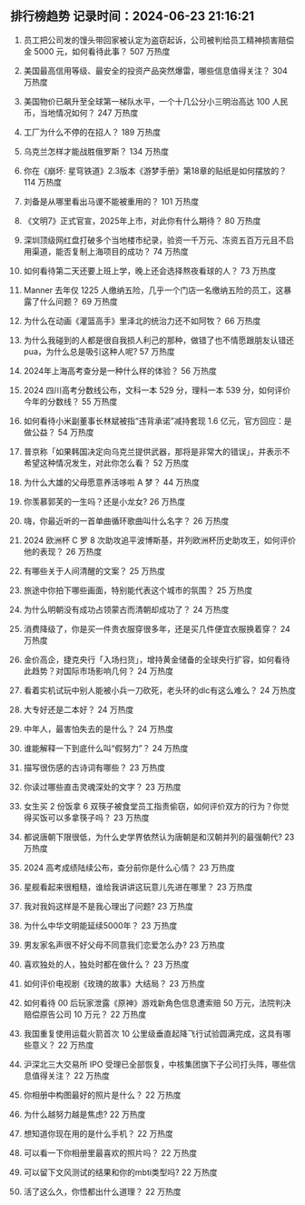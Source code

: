 
## 排行榜趋势 记录时间：2024-06-23 21:16:21
  
  1. 员工把公司发的馒头带回家被认定为盗窃起诉，公司被判给员工精神损害赔偿金 5000 元，如何看待此事？ 507 万热度
    
  2. 美国最高信用等级、最安全的投资产品突然爆雷，哪些信息值得关注？ 304 万热度
    
  3. 美国物价已飙升至全球第一梯队水平，一个十几公分小三明治高达 100 人民币，当地情况如何？ 247 万热度
    
  4. 工厂为什么不停的在招人？ 189 万热度
    
  5. 乌克兰怎样才能战胜俄罗斯？ 134 万热度
    
  6. 你在《崩坏: 星穹铁道》2.3版本《游梦手册》第18章的贴纸是如何摆放的？ 114 万热度
    
  7. 刘备是从哪里看出马谡不能被重用的？ 101 万热度
    
  8. 《文明7》正式官宣，2025年上市，对此你有什么期待？ 80 万热度
    
  9. 深圳顶级网红盘打破多个当地楼市纪录，验资一千万元、冻资五百万元且不启用渠道，能否复制上海项目的成功？ 74 万热度
    
  10. 如何看待第二天还要上班上学，晚上还会选择熬夜看球的人？ 73 万热度
    
  11. Manner 去年仅 1225 人缴纳五险，几乎一个门店一名缴纳五险的员工，这暴露了什么问题？ 69 万热度
    
  12. 为什么在动画《灌篮高手》里泽北的统治力还不如阿牧？ 66 万热度
    
  13. 为什么我碰到的人都是很自我损人利己的那种，做错了也不情愿跟朋友认错还pua，为什么总是吸引这种人呢? 57 万热度
    
  14. 2024年上海高考查分是一种什么样的体验？ 56 万热度
    
  15. 2024 四川高考分数线公布，文科一本 529 分，理科一本 539 分，如何评价今年的分数线？ 55 万热度
    
  16. 如何看待小米副董事长林斌被指“违背承诺”减持套现 1.6 亿元，官方回应：是做公益？ 54 万热度
    
  17. 普京称「如果韩国决定向乌克兰提供武器，那将是非常大的错误」，并表示不希望这种情况发生，对此你怎么看？ 52 万热度
    
  18. 为什么大雄的父母愿意养活哆啦 A 梦？ 44 万热度
    
  19. 你羡慕郭芙的一生吗？还是小龙女? 26 万热度
    
  20. 嗨，你最近听的一首单曲循环歌曲叫什么名字？ 26 万热度
    
  21. 2024 欧洲杯 C 罗 8 次助攻追平波博斯基，并列欧洲杯历史助攻王，如何评价他的表现？ 26 万热度
    
  22. 有哪些关于人间清醒的文案？ 25 万热度
    
  23. 旅途中你拍下哪些画面，特别能代表这个城市的氛围？ 25 万热度
    
  24. 为什么明朝没有成功占领蒙古而清朝却成功了？ 24 万热度
    
  25. 消费降级了，你是买一件贵衣服穿很多年，还是买几件便宜衣服换着穿？ 24 万热度
    
  26. 金价高企，捷克央行「入场扫货」，增持黄金储备的全球央行扩容，如何看待此趋势？对国际市场影响几何？ 24 万热度
    
  27. 看着实机试玩中别人能被小兵一刀砍死，老头环的dlc有这么难么？ 24 万热度
    
  28. 大专好还是二本好？ 24 万热度
    
  29. 中年人，最害怕失去的是什么？ 24 万热度
    
  30. 谁能解释一下到底什么叫“假努力”？ 24 万热度
    
  31. 描写很伤感的古诗词有哪些？ 23 万热度
    
  32. 你读过哪些直击灵魂深处的文字？ 23 万热度
    
  33. 女生买 2 份饭拿 6 双筷子被食堂员工指责偷窃，如何评价双方的行为？你觉得买饭可以多拿筷子吗？ 23 万热度
    
  34. 都说唐朝下限很低，为什么史学界依然认为唐朝是和汉朝并列的最强朝代? 23 万热度
    
  35. 2024 高考成绩陆续公布，查分前你是什么心情？ 23 万热度
    
  36. 星舰看起来很粗糙，谁给我讲讲这玩意儿先进在哪里？ 23 万热度
    
  37. 我对我妈这样是不是我心理出了问题? 23 万热度
    
  38. 为什么中华文明能延续5000年？ 23 万热度
    
  39. 男友家名声很不好父母不同意我们恋爱怎么办? 23 万热度
    
  40. 喜欢独处的人，独处时都在做什么？ 23 万热度
    
  41. 如何评价电视剧《玫瑰的故事》大结局？ 23 万热度
    
  42. 如何看待 00 后玩家泄露《原神》游戏新角色信息遭索赔 50 万元，法院判决赔偿原告公司 10 万元？ 22 万热度
    
  43. 我国重复使用运载火箭首次 10 公里级垂直起降飞行试验圆满完成，这具有哪些意义？ 22 万热度
    
  44. 沪深北三大交易所 IPO 受理已全部恢复，中核集团旗下子公司打头阵，哪些信息值得关注？ 22 万热度
    
  45. 你相册中构图最好的照片是什么？ 22 万热度
    
  46. 为什么越努力越是焦虑? 22 万热度
    
  47. 想知道你现在用的是什么手机？ 22 万热度
    
  48. 可以看一下你相册里最喜欢的照片吗？ 22 万热度
    
  49. 可以留下文风测试的结果和你的mbti类型吗? 22 万热度
    
  50. 活了这么久，你悟都出什么道理？ 22 万热度
    